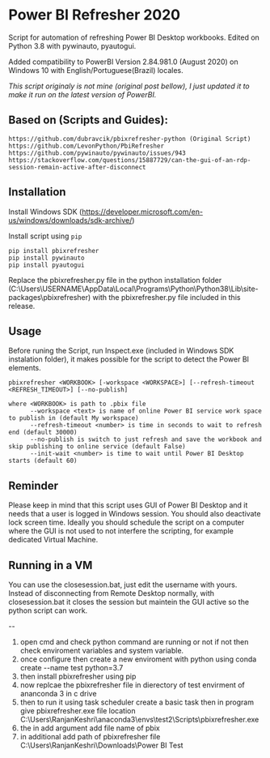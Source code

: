Power BI Refresher 2020
======
Script for automation of refreshing Power BI Desktop workbooks. Edited on Python 3.8 with pywinauto, pyautogui.

Added compatibility to PowerBI Version 2.84.981.0 (August 2020) on Windows 10 with English/Portuguese(Brazil) locales.

*This script originaly is not mine (original post bellow), I just updated it to make it run on the latest version of PowerBI.*

Based on (Scripts and Guides):
------
```
https://github.com/dubravcik/pbixrefresher-python (Original Script)
https://github.com/LevonPython/PbiRefresher
https://github.com/pywinauto/pywinauto/issues/943 
https://stackoverflow.com/questions/15887729/can-the-gui-of-an-rdp-session-remain-active-after-disconnect
```
Installation
------
Install Windows SDK (https://developer.microsoft.com/en-us/windows/downloads/sdk-archive/)

Install script using `pip`

```
pip install pbixrefresher
pip install pywinauto 
pip install pyautogui
```
Replace the pbixrefresher.py file in the python installation folder (C:\Users\USERNAME\AppData\Local\Programs\Python\Python38\Lib\site-packages\pbixrefresher) with the pbixrefresher.py file included in this release.

Usage
-----
Before runing the Script, run Inspect.exe (included in Windows SDK instalation folder), it makes possible for the script to detect the Power BI elements.

```
pbixrefresher <WORKBOOK> [-workspace <WORKSPACE>] [--refresh-timeout <REFRESH_TIMEOUT>] [--no-publish]

where <WORKBOOK> is path to .pbix file
      --workspace <text> is name of online Power BI service work space to publish in (default My workspace)
      --refresh-timeout <number> is time in seconds to wait to refresh end (default 30000)
      --no-publish is switch to just refresh and save the workbook and skip publishing to online service (default False)
      --init-wait <number> is time to wait until Power BI Desktop starts (default 60)
```

Reminder
-----
Please keep in mind that this script uses GUI of Power BI Desktop and it needs that a user is logged in Windows session. You should also deactivate lock screen time. Ideally you should schedule the script on a computer where the GUI is not used to not interfere the scripting, for example dedicated Virtual Machine.

Running in a VM
-----

You can use the closesession.bat, just edit the username with yours. Instead of disconnecting from Remote Desktop normally, with closesession.bat it closes the session but maintein the GUI active so the python script can work.


-- 
1. open cmd and check python command are running or not if not then check enviroment variables and system variable.
2. once configure then create a new enviroment with python using conda create --name test python=3.7
3. then install pbixrefresher using pip
4. now replcae the pbixrefresher file in dierectory of test envirment of ananconda 3 in c drive
5. then to run it using task scheduler create a basic task then in program give pbixrefresher.exe file location C:\Users\RanjanKeshri\anaconda3\envs\test2\Scripts\pbixrefresher.exe
6. the in add argument add file name of pbix
7. in additional add path of pbixrefresher file C:\Users\RanjanKeshri\Downloads\Power BI Test
